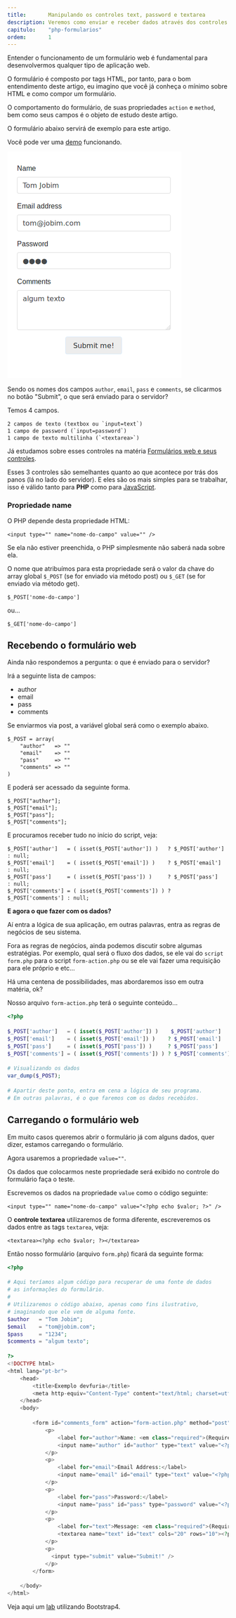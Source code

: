 ```yaml
---
title:       Manipulando os controles text, password e textarea
description: Veremos como enviar e receber dados através dos controles input text, password e textarea
capitulo:    "php-formularios"
ordem:       1
---
```


Entender o funcionamento de um formulário web é fundamental para desenvolvermos qualquer tipo de aplicação web.

O formulário é composto por tags HTML, por tanto, para o bom entendimento deste artigo, eu imagino que você já conheça
o mínimo sobre HTML e como compor um formulário.

O comportamento do formulário, de suas propriedades `action` e `method`, bem como seus campos é o objeto de estudo deste artigo.

O formulário abaixo servirá de exemplo para este artigo.

Você pode ver uma [demo](/php/labs/textbox/form.php) funcionando.

![](form.png)

Sendo os nomes dos campos `author`, `email`, `pass` e `comments`, se clicarmos no botão "Submit", o que será enviado 
para o servidor?

Temos 4 campos.

    2 campos de texto (textbox ou `input=text`)
    1 campo de password (`input=password`)
    1 campo de texto multilinha (`<textarea>`)

Já estudamos sobre esses controles na matéria [Formulários web e seus controles](/html-css/formularios/).

Esses 3 controles são semelhantes quanto ao que acontece por trás dos panos (lá no lado do servidor). E eles são os mais
simples para se trabalhar, isso é válido tanto para __PHP__ como para [JavaScript](/javascript/).



### Propriedade name

O PHP depende desta propriedade HTML:

    <input type="" name="nome-do-campo" value="" />

Se ela não estiver preenchida, o PHP simplesmente não saberá nada sobre ela.

O nome que atribuímos para esta propriedade será o valor da chave do array global `$_POST` (se for enviado via método 
post) ou `$_GET` (se for enviado via método get).

    $_POST['nome-do-campo']

ou...

    $_GET['nome-do-campo']




Recebendo o formulário web
---

Ainda não respondemos a pergunta: o que é enviado para o servidor?

Irá a seguinte lista de campos:

- author
- email
- pass
- comments

Se enviarmos via post, a variável global será como o exemplo abaixo.

    $_POST = array(
        "author"   => ""
        "email"    => ""
        "pass"     => ""
        "comments" => ""
    )

E poderá ser acessado da seguinte forma.

    $_POST["author"];
    $_POST["email"];
    $_POST["pass"];
    $_POST["comments"];

E procuramos receber tudo no início do script, veja:

    $_POST['author']   = ( isset($_POST['author']) )   ? $_POST['author']   : null;
    $_POST['email']    = ( isset($_POST['email']) )    ? $_POST['email']    : null;
    $_POST['pass']     = ( isset($_POST['pass']) )     ? $_POST['pass']     : null;
    $_POST['comments'] = ( isset($_POST['comments']) ) ? $_POST['comments'] : null;

__E agora o que fazer com os dados?__

Aí entra a lógica de sua aplicação, em outras palavras, entra as regras de negócios de seu sistema.

Fora as regras de negócios, ainda podemos discutir sobre algumas estratégias. Por exemplo, qual será o fluxo dos dados, 
se ele vai do `script form.php` para o script `form-action.php` ou se ele vai fazer uma requisição para ele próprio e etc...

Há uma centena de possibilidades, mas abordaremos isso em outra matéria, ok?

Nosso arquivo `form-action.php` terá o seguinte conteúdo...

```php
<?php

$_POST['author']   = ( isset($_POST['author']) )    $_POST['author']    : null;
$_POST['email']    = ( isset($_POST['email']) )    ? $_POST['email']    : null;
$_POST['pass']     = ( isset($_POST['pass']) )     ? $_POST['pass']     : null;
$_POST['comments'] = ( isset($_POST['comments']) ) ? $_POST['comments'] : null;

# Visualizando os dados
var_dump($_POST);

# Apartir deste ponto, entra em cena a lógica de seu programa.
# Em outras palavras, é o que faremos com os dados recebidos.
```



Carregando o formulário web
---

Em muito casos queremos abrir o formulário já com alguns dados, quer dizer, estamos carregando o formulário.

Agora usaremos a propriedade `value=""`.


Os dados que colocarmos neste propriedade será exibido no controle do formulário faça o teste.

Escrevemos os dados na propriedade `value` como o código seguinte:

    <input type="" name="nome-do-campo" value="<?php echo $valor; ?>" />

O __controle textarea__ utilizaremos de forma diferente, escreveremos os dados entre as tags `textarea`, veja:

    <textarea><?php echo $valor; ?></textarea>
    
Então nosso formulário (arquivo `form.php`) ficará da seguinte forma:

```php
<?php

# Aqui teríamos algum código para recuperar de uma fonte de dados
# as informações do formulário.
#
# Utilizaremos o código abaixo, apenas como fins ilustrativo,
# imaginando que ele vem de alguma fonte.
$author   = "Tom Jobim";
$email    = "tom@jobim.com";
$pass     = "1234";
$comments = "algum texto";

?>
<!DOCTYPE html>
<html lang="pt-br">
    <head>
        <title>Exemplo devfuria</title>
        <meta http-equiv="Content-Type" content="text/html; charset=utf-8" />
    </head>
    <body>

        <form id="comments_form" action="form-action.php" method="post">
            <p>
                <label for="author">Name: <em class="required">(Required)</em></label>
                <input name="author" id="author" type="text" value="<?php echo $author; ?>" />
            </p>
            <p>
                <label for="email">Email Address:</label>
                <input name="email" id="email" type="text" value="<?php echo $email; ?>" />
            </p>
            <p>
                <label for="pass">Password:</label>
                <input name="pass" id="pass" type="password" value="<?php echo $pass; ?>" />
            </p>
            <p>
                <label for="text">Message: <em class="required">(Required)</em></label>
                <textarea name="text" id="text" cols="20" rows="10"><?php echo $text; ?></textarea>
            </p>
            <p>
              <input type="submit" value="Submit!" />
            </p>            
        </form>

    </body>
</html>
```

Veja aqui um [lab](/php/labs/textbox/) utilizando Bootstrap4.
